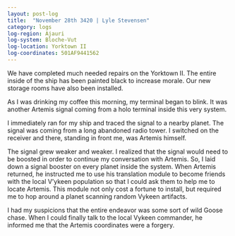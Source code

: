 ```yaml
---
layout: post-log
title:  "November 28th 3420 | Lyle Stevensen"
category: logs
log-region: Ajauri
log-system: Bloche-Vut
log-location: Yorktown II
log-coordinates: 501AF9441562
---
```


<p>We have completed much needed repairs on the Yorktown II. The entire inside of the ship has been painted black to increase morale. Our new storage rooms have also been installed.</p>

<p>As I was drinking my coffee this morning, my terminal began to blink. It was another Artemis signal coming from a holo terminal inside this very system.</p>

<p>I immediately ran for my ship and traced the signal to a nearby planet. The signal was coming from a long abandoned radio tower. I switched on the receiver and there, standing in front me, was Artemis himself.</p>

<p>The signal grew weaker and weaker. I realized that the signal would need to be boosted in order to continue my conversation with Artemis. So, I laid down a signal booster on every planet inside the system. When Artemis returned, he instructed me to use his translation module to become friends with the local V’ykeen population so that I could ask them to help me to locate Artemis. This module not only cost a fortune to install, but required me to hop around a planet  scanning random Vykeen artifacts.</p>

<p>I had my suspicions that the entire endeavor was some sort of wild Goose chase. When I could finally talk to the local Vykeen commander, he informed me that the  Artemis coordinates were a forgery.</p>

<!--more-->
